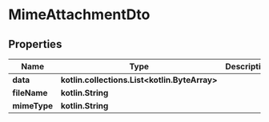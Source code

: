 
# MimeAttachmentDto

## Properties
Name | Type | Description | Notes
------------ | ------------- | ------------- | -------------
**data** | **kotlin.collections.List&lt;kotlin.ByteArray&gt;** |  |  [optional]
**fileName** | **kotlin.String** |  |  [optional]
**mimeType** | **kotlin.String** |  |  [optional]



